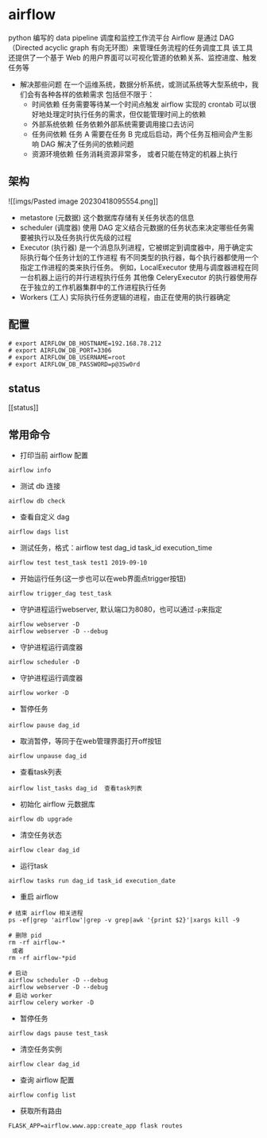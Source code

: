 # airflow
python 编写的 data pipeline 调度和监控工作流平台
Airflow 是通过 DAG（Directed acyclic graph 有向无环图）来管理任务流程的任务调度工具
该工具还提供了一个基于 Web 的用户界面可以可视化管道的依赖关系、监控进度、触发任务等

- 解决那些问题
    在一个运维系统，数据分析系统，或测试系统等大型系统中，我们会有各种各样的依赖需求
    包括但不限于： 
    - 时间依赖
        任务需要等待某一个时间点触发
        airflow 实现的 crontab 可以很好地处理定时执行任务的需求，但仅能管理时间上的依赖
    - 外部系统依赖
        任务依赖外部系统需要调用接口去访问
    - 任务间依赖
        任务 A 需要在任务 B 完成后启动，两个任务互相间会产生影响
        DAG 解决了任务间的依赖问题
    - 资源环境依赖
        任务消耗资源非常多， 或者只能在特定的机器上执行

## 架构
![[imgs/Pasted image 20230418095554.png]]
- metastore (元数据)
    这个数据库存储有关任务状态的信息
- scheduler (调度器)
    使用 DAG 定义结合元数据的任务状态来决定哪些任务需要被执行以及任务执行优先级的过程
- Executor (执行器)
    是一个消息队列进程，它被绑定到调度器中，用于确定实际执行每个任务计划的工作进程
    有不同类型的执行器，每个执行器都使用一个指定工作进程的类来执行任务。 例如，LocalExecutor 使用与调度器进程在同一台机器上运行的并行进程执行任务
    其他像 CeleryExecutor 的执行器使用存在于独立的工作机器集群中的工作进程执行任务
- Workers (工人)
    实际执行任务逻辑的进程，由正在使用的执行器确定

## 配置
```shell
# export AIRFLOW_DB_HOSTNAME=192.168.78.212
# export AIRFLOW_DB_PORT=3306
# export AIRFLOW_DB_USERNAME=root
# export AIRFLOW_DB_PASSWORD=p@3Sw0rd
```

## status
[[status]]

## 常用命令
- 打印当前 airflow 配置
```shell
airflow info
```

- 测试 db 连接
```shell
airflow db check
```

- 查看自定义 dag 
```shell
airflow dags list
```

- 测试任务，格式：airflow test dag_id task_id execution_time
```shell
airflow test test_task test1 2019-09-10
```

- 开始运行任务(这一步也可以在web界面点trigger按钮)
```shell
airflow trigger_dag test_task
```

- 守护进程运行webserver, 默认端口为8080，也可以通过`-p`来指定
```shell
airflow webserver -D  
airflow webserver -D --debug
```

- 守护进程运行调度器     
```shell
airflow scheduler -D   
```

- 守护进程运行调度器    
```shell
airflow worker -D          
```

- 暂停任务
```shell
airflow pause dag_id　     
```

- 取消暂停，等同于在web管理界面打开off按钮
```shell
airflow unpause dag_id     
```

- 查看task列表
```shell
airflow list_tasks dag_id  查看task列表
```

- 初始化 airflow 元数据库
```shell
airflow db upgrade
```

- 清空任务状态
```shell
airflow clear dag_id       
```

- 运行task
```shell
airflow tasks run dag_id task_id execution_date
```

- 重启 airflow
```shell
# 结束 airflow 相关进程
ps -ef|grep 'airflow'|grep -v grep|awk '{print $2}'|xargs kill -9

# 删除 pid
rm -rf airflow-*
 或者
rm -rf airflow-*pid

# 启动
airflow scheduler -D --debug
airflow webserver -D --debug
# 启动 worker
airflow celery worker -D
```

- 暂停任务
```shell
airflow dags pause test_task
```

- 清空任务实例
```shell
airflow clear dag_id
```

- 查询 airflow 配置
```shell
airflow config list
```

- 获取所有路由
```shell
FLASK_APP=airflow.www.app:create_app flask routes
```
